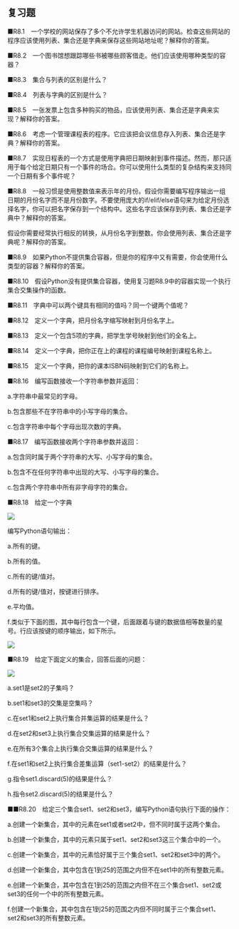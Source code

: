    

## 复习题

■R8.1　一个学校的网站保存了多个不允许学生机器访问的网站。检查这些网站的程序应该使用列表、集合还是字典来保存这些网站地址呢？解释你的答案。

■R8.2　一个图书馆想跟踪哪些书被哪些顾客借走。他们应该使用哪种类型的容器？

■R8.3　集合与列表的区别是什么？

■R8.4　列表与字典的区别是什么？

■R8.5　一张发票上包含多种购买的物品，应该使用列表、集合还是字典来实现？解释你的答案。

■R8.6　考虑一个管理课程表的程序。它应该把会议信息存入列表、集合还是字典？解释你的答案。

■R8.7　实现日程表的一个方式是使用字典把日期映射到事件描述。然而，那只适用于每个给定日期只有一个事件的场合。你可以使用什么类型的复杂结构来支持同一个日期有多个事件呢？

■R8.8　一般习惯是使用整数值来表示年的月份。假设你需要编写程序输出一组日期的月份名字而不是月份数字。不要使用庞大的if/elif/else语句来为给定月份选择名字，你可以把名字保存到一个结构中。这些名字应该保存到列表、集合还是字典中？解释你的答案。

假设你需要经常执行相反的转换，从月份名字到整数。你会使用列表、集合还是字典呢？解释你的答案。

■R8.9　如果Python不提供集合容器，但是你的程序中又有需要，你会使用什么类型的容器？解释你的答案。

■R8.10　假设Python没有提供集合容器，使用复习题R8.9中的容器实现一个执行集合交集操作的函数。

■R8.11　字典中可以两个键具有相同的值吗？同一个键两个值呢？

■R8.12　定义一个字典，把月份名字缩写映射到月份名字上。

■R8.13　定义一个包含5项的字典，把学生学号映射到他们的全名上。

■R8.14　定义一个字典，把你正在上的课程的课程编号映射到课程名称上。

■R8.15　定义一个字典，把你的课本ISBN码映射到它们的名称上。

■R8.16　编写函数接收一个字符串参数并返回：

a.字符串中最常见的字母。

b.包含那些不在字符串中的小写字母的集合。

c.包含字符串中每个字母出现次数的字典。

■R8.17　编写函数接收两个字符串参数并返回：

a.包含同时属于两个字符串的大写、小写字母的集合。

b.包含不在任何字符串中出现的大写、小写字母的集合。

c.包含两个字符串中所有非字母字符的集合。

■R8.18　给定一个字典

![](../Images/image07185.gif)

编写Python语句输出：

a.所有的键。

b.所有的值。

c.所有的键/值对。

d.所有的键/值对，按键进行排序。

e.平均值。

f.类似于下面的图，其中每行包含一个键，后面跟着与键的数据值相等数量的星号。行应该按键的顺序输出，如下所示。

![](../Images/image07186.gif)

■R8.19　给定下面定义的集合，回答后面的问题：

![](../Images/image07187.gif)

a.set1是set2的子集吗？

b.set1和set3的交集是空集吗？

c.在set1和set2上执行集合并集运算的结果是什么？

d.在set2和set3上执行集合交集运算的结果是什么？

e.在所有3个集合上执行集合交集运算的结果是什么？

f.在set1和set2上执行集合差集运算（set1-set2）的结果是什么？

g.指令set1.discard(5)的结果是什么？

h.指令set2.discard(5)的结果是什么？

■■R8.20　给定三个集合set1、set2和set3，编写Python语句执行下面的操作：

a.创建一个新集合，其中的元素在set1或者set2中，但不同时属于这两个集合。

b.创建一个新集合，其中的元素只属于set1、set2和set3这三个集合中的一个。

c.创建一个新集合，其中的元素恰好属于三个集合set1、set2和set3中的两个。

d.创建一个新集合，其中包含在1到25的范围之内但不在set1中的所有整数元素。

e.创建一个新集合，其中包含在1到25的范围之内但不在三个集合set1、set2或set3的任何一个中的所有整数元素。

f.创建一个新集合，其中包含在1到25的范围之内但不同时属于三个集合set1、set2和set3的所有整数元素。